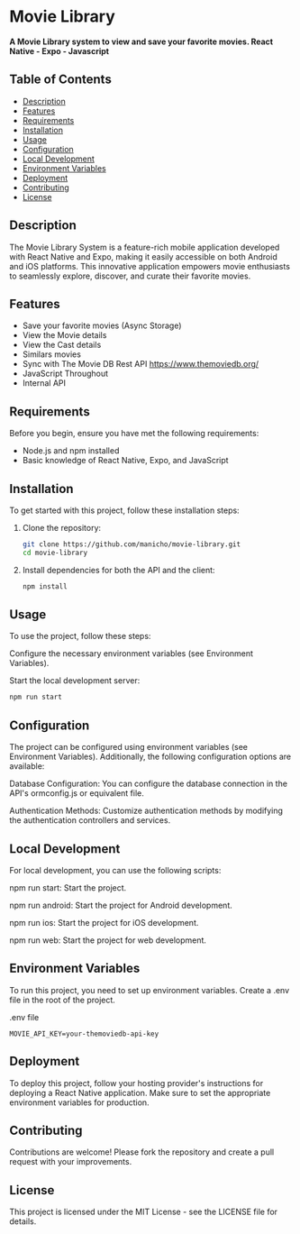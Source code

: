 # Movie Library

**A Movie Library system to view and save your favorite movies. React Native - Expo - Javascript**

## Table of Contents

- [Description](#description)
- [Features](#features)
- [Requirements](#requirements)
- [Installation](#installation)
- [Usage](#usage)
- [Configuration](#configuration)
- [Local Development](#local-development)
- [Environment Variables](#environment-variables)
- [Deployment](#deployment)
- [Contributing](#contributing)
- [License](#license)

## Description

The Movie Library System is a feature-rich mobile application developed with React Native and Expo, making it easily accessible on both Android and iOS platforms. This innovative application empowers movie enthusiasts to seamlessly explore, discover, and curate their favorite movies.

## Features

- Save your favorite movies (Async Storage)
- View the Movie details
- View the Cast details
- Similars movies
- Sync with The Movie DB Rest API https://www.themoviedb.org/
- JavaScript Throughout
- Internal API

## Requirements

Before you begin, ensure you have met the following requirements:

- Node.js and npm installed
- Basic knowledge of React Native, Expo, and JavaScript

## Installation

To get started with this project, follow these installation steps:

1. Clone the repository:

   ```bash
   git clone https://github.com/manicho/movie-library.git
   cd movie-library
   ```

2. Install dependencies for both the API and the client:

   ```bash
   npm install
   ```

## Usage

To use the project, follow these steps:

Configure the necessary environment variables (see Environment Variables).

Start the local development server:

```bash
npm run start
```

## Configuration

The project can be configured using environment variables (see Environment Variables). Additionally, the following configuration options are available:

Database Configuration: You can configure the database connection in the API's ormconfig.js or equivalent file.

Authentication Methods: Customize authentication methods by modifying the authentication controllers and services.

## Local Development

For local development, you can use the following scripts:

npm run start: Start the project.

npm run android: Start the project for Android development.

npm run ios: Start the project for iOS development.

npm run web: Start the project for web development.

## Environment Variables

To run this project, you need to set up environment variables. Create a .env file in the root of the project.

.env file

```env
MOVIE_API_KEY=your-themoviedb-api-key
```

## Deployment

To deploy this project, follow your hosting provider's instructions for deploying a React Native application. Make sure to set the appropriate environment variables for production.

## Contributing

Contributions are welcome! Please fork the repository and create a pull request with your improvements.

## License

This project is licensed under the MIT License - see the LICENSE file for details.
